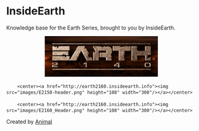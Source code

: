 # InsideEarth

Knowledge base for the Earth Series, brought to you by InsideEarth.

<body>
		<center><a href="http://earth2160.insideearth.info"><img src="images/Earth2140_Header.jpg" height="108" width="300"/></a></center>

		<center><a href="http://earth2160.insideearth.info"><img src="images/E2150-header.png" height="108" width="300"/></a></center>

		<center><a href="http://earth2160.insideearth.info"><img src="images/E2160_Header.png" height="108" width="300"/></a></center>
</body>


Created by [Animal](https://www.youtube.com/channel/UCiVBYjeLsPCwPLI1GiSKBfw)

